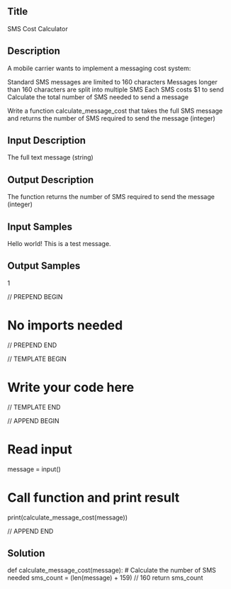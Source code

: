 ## Title
SMS Cost Calculator

## Description
A mobile carrier wants to implement a messaging cost system:

Standard SMS messages are limited to 160 characters
Messages longer than 160 characters are split into multiple SMS
Each SMS costs $1 to send
Calculate the total number of SMS needed to send a message

Write a function calculate_message_cost that takes the full SMS message and returns the number of SMS required to send the message (integer)


## Input Description
The full text message (string)

## Output Description
The function returns the number of SMS required to send the message (integer)

## Input Samples
Hello world! This is a test message.

## Output Samples
1


// PREPEND BEGIN
# No imports needed
// PREPEND END

// TEMPLATE BEGIN

# Write your code here

// TEMPLATE END

// APPEND BEGIN
# Read input
message = input()

# Call function and print result
print(calculate_message_cost(message))

// APPEND END


## Solution

def calculate_message_cost(message):
    # Calculate the number of SMS needed
    sms_count = (len(message) + 159) // 160
    return sms_count

